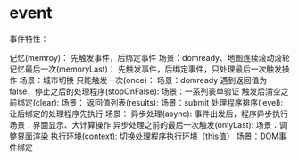 event
=====

事件特性：

记忆(memroy)：
	先触发事件，后绑定事件
	场景：domready、地图连续滚动滚轮
记忆最后一次(memoryLast)：
	先触发事件，后绑定事件，只处理最后一次触发操作
	场景：城市切换
只能触发一次(once)：
	场景：domready
遇到返回值为false，停止之后的处理程序(stopOnFalse):
	场景：一系列表单验证
触发后清空之前绑定(clear):
	场景：
返回值列表(results):
	场景：submit
处理程序排序(level):
	让后绑定的处理程序先执行
	场景：
异步处理(async):
	事件出发后，程序异步执行
	场景：界面显示、大计算操作
异步处理之前的最后一次触发(onlyLast):
	场景：调整界面渲染
执行环境(context):
	切换处理程序执行环境（this值）
	场景：DOM事件绑定
